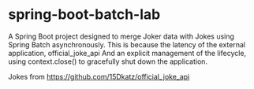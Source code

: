 # spring-boot-batch-lab

A Spring Boot project designed to merge Joker data with Jokes using Spring Batch asynchronously. This is because the latency of the external application, official_joke_api
And an explicit management of the lifecycle, using context.close() to gracefully shut down the application.

Jokes from https://github.com/15Dkatz/official_joke_api